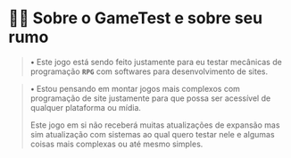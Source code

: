 <h1>😶‍🌫️ Sobre o GameTest e sobre seu rumo</h1>

> **•** Este jogo está sendo feito justamente para eu testar mecânicas de programação **`RPG`** com softwares para desenvolvimento de sites.

> **•** Estou pensando em montar jogos mais complexos com programação de site justamente para que possa ser acessível de qualquer plataforma ou mídia.
> 
> Este jogo em si não receberá muitas atualizações de expansão mas sim atualização com sistemas ao qual quero testar nele e algumas coisas mais complexas ou até mesmo simples.
